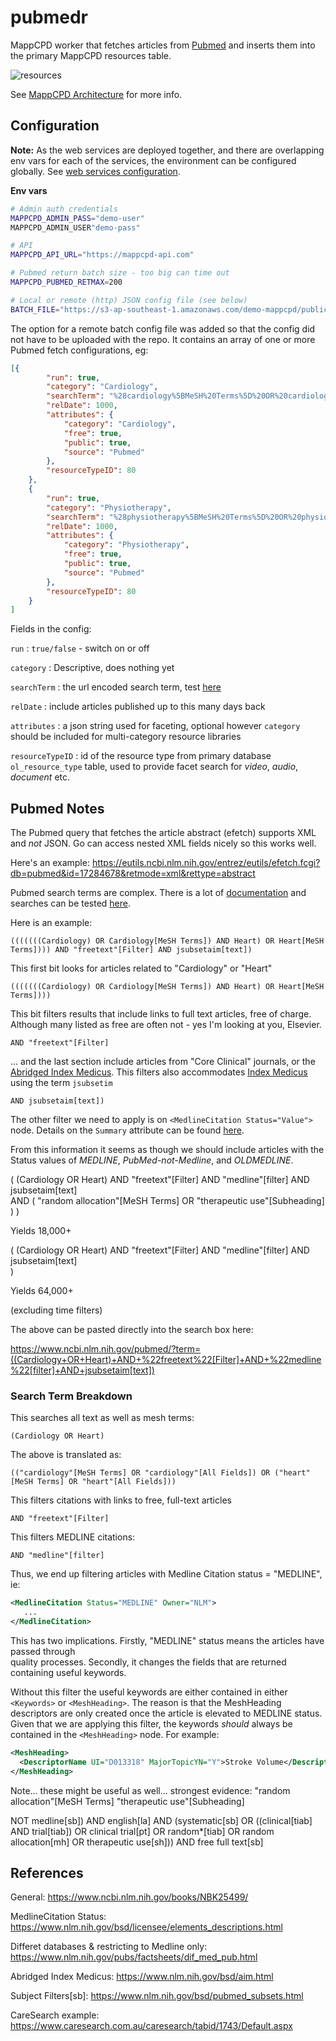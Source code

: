 # pubmedr

MappCPD worker that fetches articles from [Pubmed](https://www.ncbi.nlm.nih.gov/pubmed/) 
and inserts them into the primary MappCPD resources table.

![resources](https://docs.google.com/drawings/d/1zJ4pQCb94syzpCvoqRBXwbMUvs8LhpFlFE2Gax6LTfM/pub?w=691&h=431)

See [MappCPD Architecture](https://github.com/mappcpd/architecture/wiki) for more info.


## Configuration

**Note:** As the web services are deployed together, and there are overlapping env vars for each of the services, the environment can be configured globally. See [web services configuration](/web-services#configuration).  

**Env vars**

```bash
# Admin auth credentials
MAPPCPD_ADMIN_PASS="demo-user"
MAPPCPD_ADMIN_USER"demo-pass"

# API
MAPPCPD_API_URL="https://mappcpd-api.com"

# Pubmed return batch size - too big can time out
MAPPCPD_PUBMED_RETMAX=200

# Local or remote (http) JSON config file (see below)
BATCH_FILE="https://s3-ap-southeast-1.amazonaws.com/demo-mappcpd/public/pubmedr/pubmed.json"
```

The option for a remote batch config file was added so that the config 
did not have to be uploaded with the repo. It contains an array of one 
or more Pubmed fetch configurations, eg:

```json
[{
		"run": true,
		"category": "Cardiology",
		"searchTerm": "%28cardiology%5BMeSH%20Terms%5D%20OR%20cardiology%5BAll%20Fields%5D%29%20AND%20loattrfree%20full%20text%5BFilter%5D%20AND%20medline%5BFilter%5D%20AND%20jsubsetaim%5Btext%5D",
		"relDate": 1000,
		"attributes": {
			"category": "Cardiology",
			"free": true,
			"public": true,
			"source": "Pubmed"
		},
		"resourceTypeID": 80
	},
	{
		"run": true,
		"category": "Physiotherapy",
		"searchTerm": "%28physiotherapy%5BMeSH%20Terms%5D%20OR%20physiotherapy%5BAll%20Fields%5D%29%20AND%20loattrfree%20full%20text%5BFilter%5D%20AND%20medline%5BFilter%5D%20AND%20jsubsetaim%5Btext%5D",
		"relDate": 1000,
		"attributes": {
			"category": "Physiotherapy",
			"free": true,
			"public": true,
			"source": "Pubmed"
		},
		"resourceTypeID": 80
	}
]
```

Fields in the config:

`run` : `true/false` - switch on or off

`category` : Descriptive, does nothing yet

`searchTerm` : the url encoded search term, test [here](https://www.ncbi.nlm.nih.gov/pubmed/advanced)

`relDate` : include articles published up to this many days back

`attributes` : a json string used for faceting, optional however `category` 
should be included for multi-category resource libraries

`resourceTypeID` : id of the resource type from primary database 
`ol_resource_type` table, used to provide facet search for *video*, 
*audio*, *document* etc.


## Pubmed Notes

The Pubmed query that fetches the article abstract (efetch) supports XML 
and *not* JSON. Go can access nested XML fields nicely so this works well.

Here's an example:
https://eutils.ncbi.nlm.nih.gov/entrez/eutils/efetch.fcgi?db=pubmed&id=17284678&retmode=xml&rettype=abstract

Pubmed search terms are complex. There is a lot of [documentation](https://www.ncbi.nlm.nih.gov/books/NBK25499/) and searches 
 can be tested [here](https://www.ncbi.nlm.nih.gov/pubmed/advanced).

Here is an example:
```
(((((((Cardiology) OR Cardiology[MeSH Terms]) AND Heart) OR Heart[MeSH Terms]))) AND "freetext"[Filter] AND jsubsetaim[text]) 
```

This first bit looks for articles related to "Cardiology" or "Heart"
```
(((((((Cardiology) OR Cardiology[MeSH Terms]) AND Heart) OR Heart[MeSH Terms])))
```

This bit filters results that include links to full text articles, free of charge. 
Although many listed as free are often not - yes I'm looking at you, Elsevier.
```
AND "freetext"[Filter]
```

... and the last section include articles from "Core Clinical" journals, or the [Abridged Index Medicus](https://www.nlm.nih.gov/bsd/aim.html).
 This filters also accommodates [Index Medicus](https://en.wikipedia.org/wiki/Index_Medicus) using the term `jsubsetim`  
```
AND jsubsetaim[text])
```

The other filter we need to apply is on `<MedlineCitation Status="Value">` node. Details on the `Summary` attribute 
can be found [here](https://www.nlm.nih.gov/bsd/licensee/elements_descriptions.html). 
  
From this information it seems as though we should include articles with the Status values of _MEDLINE_, 
_PubMed-not-Medline_, and _OLDMEDLINE_.    


(
    (Cardiology OR Heart)
    AND "freetext"[Filter] 
    AND "medline"[filter]
    AND jsubsetaim[text]  
    AND 
    (
    "random allocation"[MeSH Terms]
    OR
    "therapeutic use"[Subheading]
    )
)

Yields 18,000+

(
    (Cardiology OR Heart)
    AND "freetext"[Filter] 
    AND "medline"[filter]
    AND jsubsetaim[text]  
)

Yields 64,000+

(excluding time filters)

The above can be pasted directly into the search box here:

https://www.ncbi.nlm.nih.gov/pubmed/?term=((Cardiology+OR+Heart)+AND+%22freetext%22[Filter]+AND+%22medline%22[filter]+AND+jsubsetaim[text])

### Search Term Breakdown

This searches all text as well as mesh terms:
```
(Cardiology OR Heart)
```
 The above is translated as:
```
(("cardiology"[MeSH Terms] OR "cardiology"[All Fields]) OR ("heart"[MeSH Terms] OR "heart"[All Fields]))
```


This filters citations with links to free, full-text articles
```
AND "freetext"[Filter]
``` 

This filters MEDLINE citations: 
```
AND "medline"[filter]
```
Thus, we end up filtering articles with Medline Citation status = "MEDLINE", ie:
```xml
<MedlineCitation Status="MEDLINE" Owner="NLM">
   ...
</MedlineCitation>
```
This has two implications. Firstly, "MEDLINE" status means the articles have passed through  
quality processes. Secondly, it changes the fields that are returned containing useful keywords.

Without this filter the useful keywords are either contained in either `<Keywords>` or `<MeshHeading>`. 
  The reason is that the MeshHeading descriptors are only created once the article is elevated to MEDLINE status. 
  Given that we are applying this filter, the keywords *should* always be contained in the 
  `<MeshHeading>` node. For example:
  
```xml
<MeshHeading>
  <DescriptorName UI="D013318" MajorTopicYN="Y">Stroke Volume</DescriptorName>
</MeshHeading>
```


Note... these might be useful as well... strongest evidence:
"random allocation"[MeSH Terms]
"therapeutic use"[Subheading]

NOT medline[sb]) AND english[la] AND (systematic[sb] OR ((clinical[tiab] AND trial[tiab]) OR clinical trial[pt] OR random*[tiab] OR random allocation[mh] OR therapeutic use[sh])) AND free full text[sb]

## References

General: 
https://www.ncbi.nlm.nih.gov/books/NBK25499/

MedlineCitation Status: 
https://www.nlm.nih.gov/bsd/licensee/elements_descriptions.html

Differet databases & restricting to Medline only:
https://www.nlm.nih.gov/pubs/factsheets/dif_med_pub.html
 
Abridged Index Medicus:
https://www.nlm.nih.gov/bsd/aim.html

Subject Filters[sb]: 
https://www.nlm.nih.gov/bsd/pubmed_subsets.html

CareSearch example:
https://www.caresearch.com.au/caresearch/tabid/1743/Default.aspx

